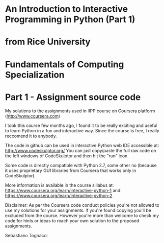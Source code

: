# An Introduction to Interactive Programming in Python (Part 1)
# from Rice University
# Fundamentals of Computing Specialization
# 
# Part 1 - Assignment source code

My solutions to the assignments used in IIPP course on Coursera platform (http://www.coursera.com)

I took this course few months ago, I found it to be really exciting and useful to learn Python in a fun and interactive way. Since the course is free, I really reccomend it to anybody.

The code in github can be used in interactive Python web IDE accessible at:
http://www.codeskulptor.org/
You can just copy/paste the full raw code on the left windows of CodeSkulptor and then hit the "run" icon.

Some code is directly compatible with Python 2.7, some other no (because it uses proprietary GUI libraries from Coursera that works only in CodeSkulptor)

More information is available in the course sillabus at:
https://www.coursera.org/learn/interactive-python-1
and
https://www.coursera.org/learn/interactive-python-2

Disclaimer: As per the Coursera code conduct policies you're not allowed to use my solutions for your assignments.
If you're found copying you'll be excluded from the course.
However you're more than welcome to check my code for hints or ideas to reach your own solution to the proposed assignments.

Sebastiano Tognacci 



